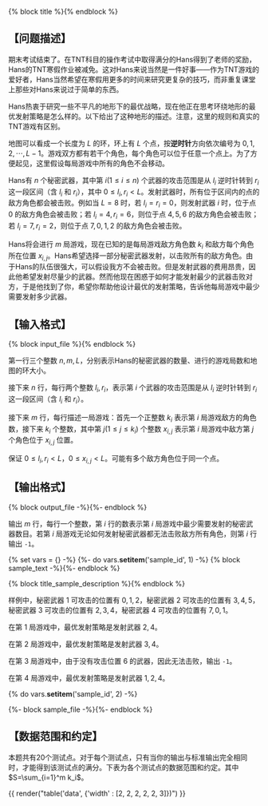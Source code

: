 ﻿{% block title %}{% endblock %}

## 【问题描述】

期末考试结束了。在TNT科目的操作考试中取得满分的Hans得到了老师的奖励，Hans的TNT寒假作业被减免。这对Hans来说当然是一件好事——作为TNT游戏的爱好者，Hans当然希望在寒假用更多的时间来研究更复杂的技巧，而非重复课堂上那些对Hans来说过于简单的东西。

Hans热衷于研究一些不平凡的地形下的最优战略，现在他正在思考环绕地形的最优发射策略是怎么样的。以下给出了这种地形的描述。注意，这里的规则和真实的TNT游戏有区别。

地图可以看成一个长度为 $L$ 的环，环上有 $L$ 个点，按**逆时针**方向依次编号为 $0,1,2,\cdots,L-1$。游戏双方都有若干个角色，每个角色可以位于任意一个点上。为了方便起见，这里假设每局游戏中所有的角色不会移动。

Hans有 $n$ 个秘密武器，其中第 $i(1\le i\le n)$ 个武器的攻击范围是从 $l_i$ 逆时针转到 $r_i$ 这一段区间（含 $l_i$ 和 $r_i$），其中 $0\le l_i,r_i < L$。发射武器时，所有位于区间内的点的敌方角色都会被击败。例如当 $L=8$ 时，若 $l_i=r_i=0$，则发射武器 $i$ 时，位于点 $0$ 的敌方角色会被击败；若 $l_i=4,r_i=6$，则位于点 $4,5,6$ 的敌方角色会被击败；若 $l_i=7,r_i=2$，则位于点 $7,0,1,2$ 的敌方角色会被击败。

Hans将会进行 $m$ 局游戏，现在已知的是每局游戏敌方角色数 $k_i$ 和敌方每个角色所在位置 $x_{i,j}$。Hans希望选择一部分秘密武器发射，以击败所有的敌方角色。由于Hans的队伍很强大，可以假设我方不会被击败。但是发射武器的费用昂贵，因此他希望发射尽量少的武器。然而他现在困惑于如何才能发射最少的武器击败对方，于是他找到了你，希望你帮助他设计最优的发射策略，告诉他每局游戏中最少需要发射多少武器。

## 【输入格式】

{% block input_file %}{% endblock %}

第一行三个整数 $n,m,L$，分别表示Hans的秘密武器的数量、进行的游戏局数和地图的环大小。

接下来 $n$ 行，每行两个整数 $l_i,r_i$，表示第 $i$ 个武器的攻击范围是从 $l_i$ 逆时针转到 $r_i$ 这一段区间（含 $l_i$ 和 $r_i$）。

接下来 $m$ 行，每行描述一局游戏：首先一个正整数 $k_i$ 表示第 $i$ 局游戏敌方的角色数，接下来 $k_i$ 个整数，其中第 $j(1\le j\le k_i)$ 个整数 $x_{i,j}$ 表示第 $i$ 局游戏中敌方第 $j$ 个角色位于 $x_{i,j}$ 位置。

保证 $0\le l_i,r_i < L$，$0\le x_{i,j} < L$。可能有多个敌方角色位于同一个点。

## 【输出格式】

{% block output_file -%}{%- endblock %}

输出 $m$ 行，每行一个整数，第 $i$ 行的数表示第 $i$ 局游戏中最少需要发射的秘密武器数目。若第 $i$ 局游戏无论如何发射秘密武器都无法击败敌方所有角色，则第 $i$ 行输出 `-1`。

{% set vars = {} -%}
{%- do vars.__setitem__('sample_id', 1) -%}
{% block sample_text -%}{%- endblock %}

{% block title_sample_description %}{% endblock %}

样例中，秘密武器 $1$ 可攻击的位置有 $0,1,2$，秘密武器 $2$ 可攻击的位置有 $3,4,5$，秘密武器 $3$ 可攻击的位置有 $2,3,4$，秘密武器 $4$ 可攻击的位置有 $7,0,1$。

在第 $1$ 局游戏中，最优发射策略是发射武器 $2,4$。

在第 $2$ 局游戏中，最优发射策略是发射武器 $3,4$。

在第 $3$ 局游戏中，由于没有攻击位置 $6$ 的武器，因此无法击败，输出 `-1`。

在第 $4$ 局游戏中，最优发射策略是发射武器 $1,2,4$。

{% do vars.__setitem__('sample_id', 2) -%}

{%- block sample_file -%}{%- endblock %}

## 【数据范围和约定】

本题共有20个测试点。对于每个测试点，只有当你的输出与标准输出完全相同时，才能得到该测试点的满分。下表为各个测试点的数据范围和约定。其中 $S=\sum_{i=1}^m k_i$。

{{ render("table('data', {'width' : [2, 2, 2, 2, 2, 3]})") }}
